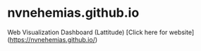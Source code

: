 # nvnehemias.github.io
Web Visualization Dashboard (Lattitude)
[Click here for website] (https://nvnehemias.github.io/)
